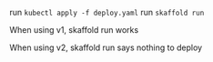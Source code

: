 run `kubectl apply -f deploy.yaml`
run `skaffold run`

When using v1, skaffold run works

When using v2, skaffold run says nothing to deploy
